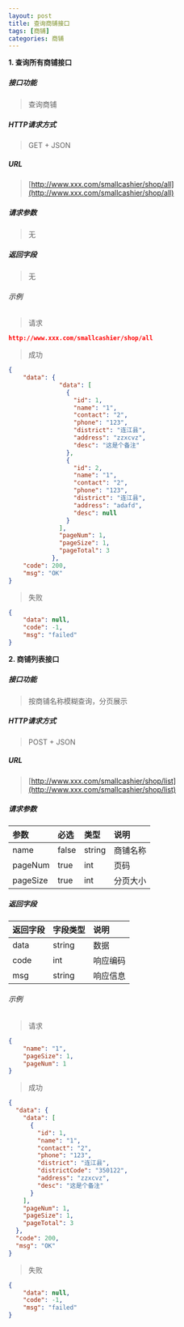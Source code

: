 ```yaml
---
layout: post
title: 查询商铺接口
tags: [商铺]
categories: 商铺 
---
```

**1\. 查询所有商铺接口**
##### 接口功能
> 查询商铺

##### HTTP请求方式
> GET + JSON

##### URL
> [http://www.xxx.com/smallcashier/shop/all](http://www.xxx.com/smallcashier/shop/all)

##### 请求参数

> 无

##### 返回字段

> 无


###### 示例
> 请求
``` json
http://www.xxx.com/smallcashier/shop/all
```
> 成功
``` json
{
    "data": {
              "data": [
                {
                  "id": 1,
                  "name": "1",
                  "contact": "2",
                  "phone": "123",
                  "district": "连江县",
                  "address": "zzxcvz",
                  "desc": "这是个备注"
                },
                {
                  "id": 2,
                  "name": "1",
                  "contact": "2",
                  "phone": "123",
                  "district": "连江县",
                  "address": "adafd",
                  "desc": null
                }
              ],
              "pageNum": 1,
              "pageSize": 1,
              "pageTotal": 3
            },
    "code": 200,
    "msg": "OK"
}
```
> 失败
``` json
{
    "data": null,
    "code": -1,
    "msg": "failed"
}
```

**2\. 商铺列表接口**

##### 接口功能
> 按商铺名称模糊查询，分页展示

##### HTTP请求方式
> POST + JSON

##### URL
> [http://www.xxx.com/smallcashier/shop/list](http://www.xxx.com/smallcashier/shop/list)

##### 请求参数

|参数|必选|类型|说明|
|:---|:---|:---|:---|
|name|false|string|商铺名称|
|pageNum|true|int|页码|
|pageSize|true|int|分页大小|

##### 返回字段

|返回字段|字段类型|说明|
|:---|:---|:---|
|data|string|数据|
|code|int|响应编码|
|msg|string|响应信息|


###### 示例
> 请求
``` json
{
	"name": "1",
	"pageSize": 1,
	"pageNum": 1
}
```
> 成功
``` json
{
  "data": {
    "data": [
      {
        "id": 1,
        "name": "1",
        "contact": "2",
        "phone": "123",
        "district": "连江县",
        "districtCode": "350122",
        "address": "zzxcvz",
        "desc": "这是个备注"
      }
    ],
    "pageNum": 1,
    "pageSize": 1,
    "pageTotal": 3
  },
  "code": 200,
  "msg": "OK"
}
```
> 失败
``` json
{
    "data": null,
    "code": -1,
    "msg": "failed"
}
```